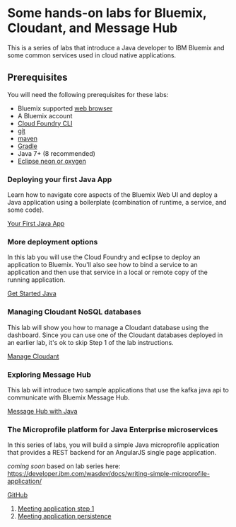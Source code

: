 # Some hands-on labs for Bluemix, Cloudant, and Message Hub

This is a series of labs that introduce a Java developer to IBM Bluemix and some common services used in cloud native applications.

## Prerequisites
You will need the following prerequisites for these labs:

* Bluemix supported [web browser](https://console.ng.bluemix.net/docs/overview/prereqs.html#prereqs)
* A Bluemix account
* [Cloud Foundry CLI](https://github.com/cloudfoundry/cli#downloads)
* [git](https://git-scm.com/)
* [maven](https://maven.apache.org/)
* [Gradle](https://gradle.org/)
* Java 7+ (8 recommended)
* [Eclipse neon or oxygen](http://www.eclipse.org/)

### Deploying your first Java App
Learn how to navigate core aspects of the Bluemix Web UI and deploy a Java application using a boilerplate (combination of runtime, a service, and some code).

[Your First Java App](FirstJavaApp/README.md)

### More deployment options
In this lab you will use the Cloud Foundry and eclipse to deploy an application to Bluemix. You'll also see how to bind a service to an application and then use that service in a local or remote copy of the running application.

[Get Started Java](https://github.com/kostickm/get-started-java)

### Managing Cloudant NoSQL databases
This lab will show you how to manage a Cloudant database using the dashboard. Since you can use one of the Cloudant databases deployed in an earlier lab, it's ok to skip Step 1 of the lab instructions.

[Manage Cloudant](ManageCloudant/README.md)

### Exploring Message Hub
This lab will introduce two sample applications that use the kafka java api to communicate with Bluemix Message Hub.

[Message Hub with Java](https://github.com/timroster/message-hub-samples/blob/master/LAB_README.md)

### The Microprofile platform for Java Enterprise microservices
In this series of labs, you will build a simple Java microprofile application that provides a REST backend for an AngularJS single page application.

*coming soon* based on lab series here:
https://developer.ibm.com/wasdev/docs/writing-simple-microprofile-application/

[GitHub](https://github.com/WASdev/sample.microprofile.meetingapp)

1. [Meeting application step 1](https://github.com/IBM/microprofile-meeting)
2. [Meeting application persistence](https://github.com/IBM/microprofile-meeting-persistance)
